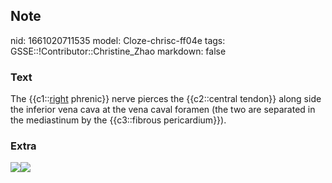 ## Note
nid: 1661020711535
model: Cloze-chrisc-ff04e
tags: GSSE::!Contributor::Christine_Zhao
markdown: false

### Text
<div>
  <div>
    <div>
      <div>
        The {{c1::<u>right</u> phrenic}} nerve pierces the
        {{c2::central tendon}} along side the inferior vena cava at
        the vena caval foramen (the two are separated in the
        mediastinum by the {{c3::fibrous pericardium}}).
      </div>
    </div>
  </div>
</div>

### Extra
<img src=
"Screen%20Shot%202021-06-02%20at%209.12.03%20pm.png"><img src= 
"Screen%20Shot%202021-06-02%20at%209.13.00%20pm.png">

